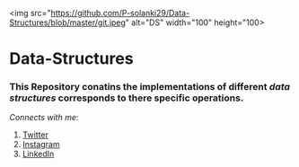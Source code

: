 <img src="https://github.com/P-solanki29/Data-Structures/blob/master/git.jpeg" alt="DS" width="100" height="100>
#  Data-Structures
### This Repository conatins the implementations of different *data structures* corresponds to there specific operations.

_Connects with me_:
1. [Twitter](https://twitter.com/P_solanki29 "Pawan Solanki")
1. [Instagram](https://www.instagram.com/p_solanki29/ "Pawan Solanki")
1. [LinkedIn](https://www.linkedin.com/in/pawan-solanki/ "Pawan Solanki")
